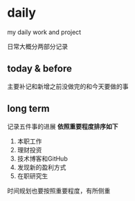 # daily
my daily work and project

日常大概分两部分记录

## today & before
主要补记和新增之前没做完的和今天要做的事

## long term 
记录五件事的进展
**依照重要程度排序如下**
1. 本职工作
2. 理财投资
3. 技术博客和GitHub
4. 发现新的盈利方式
5. 在职研究生

时间规划也要按照重要程度，有所侧重
